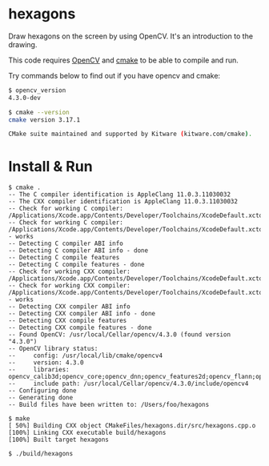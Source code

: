 hexagons
========

Draw hexagons on the screen by using OpenCV. It's an introduction to the drawing.

This code requires [OpenCV](https://github.com/opencv/opencv) and [cmake](https://cmake.org/install/) to be able to compile and run.

Try commands below to find out if you have opencv and cmake:

```bash
$ opencv_version
4.3.0-dev

$ cmake --version
cmake version 3.17.1

CMake suite maintained and supported by Kitware (kitware.com/cmake).
```

Install & Run
=============

```
$ cmake .
-- The C compiler identification is AppleClang 11.0.3.11030032
-- The CXX compiler identification is AppleClang 11.0.3.11030032
-- Check for working C compiler: /Applications/Xcode.app/Contents/Developer/Toolchains/XcodeDefault.xctoolchain/usr/bin/cc
-- Check for working C compiler: /Applications/Xcode.app/Contents/Developer/Toolchains/XcodeDefault.xctoolchain/usr/bin/cc - works
-- Detecting C compiler ABI info
-- Detecting C compiler ABI info - done
-- Detecting C compile features
-- Detecting C compile features - done
-- Check for working CXX compiler: /Applications/Xcode.app/Contents/Developer/Toolchains/XcodeDefault.xctoolchain/usr/bin/c++
-- Check for working CXX compiler: /Applications/Xcode.app/Contents/Developer/Toolchains/XcodeDefault.xctoolchain/usr/bin/c++ - works
-- Detecting CXX compiler ABI info
-- Detecting CXX compiler ABI info - done
-- Detecting CXX compile features
-- Detecting CXX compile features - done
-- Found OpenCV: /usr/local/Cellar/opencv/4.3.0 (found version "4.3.0")
-- OpenCV library status:
--     config: /usr/local/lib/cmake/opencv4
--     version: 4.3.0
--     libraries: opencv_calib3d;opencv_core;opencv_dnn;opencv_features2d;opencv_flann;opencv_gapi;opencv_highgui;opencv_imgcodecs;opencv_imgproc;opencv_ml;opencv_objdetect;opencv_photo;opencv_stitching;opencv_video;opencv_videoio
--     include path: /usr/local/Cellar/opencv/4.3.0/include/opencv4
-- Configuring done
-- Generating done
-- Build files have been written to: /Users/foo/hexagons

$ make
[ 50%] Building CXX object CMakeFiles/hexagons.dir/src/hexagons.cpp.o
[100%] Linking CXX executable build/hexagons
[100%] Built target hexagons

$ ./build/hexagons
```